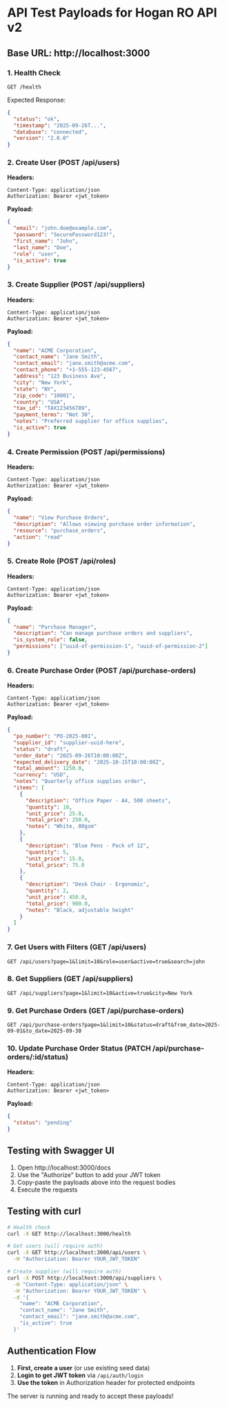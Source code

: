 # API Test Payloads for Hogan RO API v2

## Base URL: http://localhost:3000

### 1. Health Check

```http
GET /health
```

Expected Response:

```json
{
  "status": "ok",
  "timestamp": "2025-09-26T...",
  "database": "connected",
  "version": "2.0.0"
}
```

### 2. Create User (POST /api/users)

**Headers:**

```
Content-Type: application/json
Authorization: Bearer <jwt_token>
```

**Payload:**

```json
{
  "email": "john.doe@example.com",
  "password": "SecurePassword123!",
  "first_name": "John",
  "last_name": "Doe",
  "role": "user",
  "is_active": true
}
```

### 3. Create Supplier (POST /api/suppliers)

**Headers:**

```
Content-Type: application/json
Authorization: Bearer <jwt_token>
```

**Payload:**

```json
{
  "name": "ACME Corporation",
  "contact_name": "Jane Smith",
  "contact_email": "jane.smith@acme.com",
  "contact_phone": "+1-555-123-4567",
  "address": "123 Business Ave",
  "city": "New York",
  "state": "NY",
  "zip_code": "10001",
  "country": "USA",
  "tax_id": "TAX123456789",
  "payment_terms": "Net 30",
  "notes": "Preferred supplier for office supplies",
  "is_active": true
}
```

### 4. Create Permission (POST /api/permissions)

**Headers:**

```
Content-Type: application/json
Authorization: Bearer <jwt_token>
```

**Payload:**

```json
{
  "name": "View Purchase Orders",
  "description": "Allows viewing purchase order information",
  "resource": "purchase_orders",
  "action": "read"
}
```

### 5. Create Role (POST /api/roles)

**Headers:**

```
Content-Type: application/json
Authorization: Bearer <jwt_token>
```

**Payload:**

```json
{
  "name": "Purchase Manager",
  "description": "Can manage purchase orders and suppliers",
  "is_system_role": false,
  "permissions": ["uuid-of-permission-1", "uuid-of-permission-2"]
}
```

### 6. Create Purchase Order (POST /api/purchase-orders)

**Headers:**

```
Content-Type: application/json
Authorization: Bearer <jwt_token>
```

**Payload:**

```json
{
  "po_number": "PO-2025-001",
  "supplier_id": "supplier-uuid-here",
  "status": "draft",
  "order_date": "2025-09-26T10:00:00Z",
  "expected_delivery_date": "2025-10-15T10:00:00Z",
  "total_amount": 1250.0,
  "currency": "USD",
  "notes": "Quarterly office supplies order",
  "items": [
    {
      "description": "Office Paper - A4, 500 sheets",
      "quantity": 10,
      "unit_price": 25.0,
      "total_price": 250.0,
      "notes": "White, 80gsm"
    },
    {
      "description": "Blue Pens - Pack of 12",
      "quantity": 5,
      "unit_price": 15.0,
      "total_price": 75.0
    },
    {
      "description": "Desk Chair - Ergonomic",
      "quantity": 2,
      "unit_price": 450.0,
      "total_price": 900.0,
      "notes": "Black, adjustable height"
    }
  ]
}
```

### 7. Get Users with Filters (GET /api/users)

```http
GET /api/users?page=1&limit=10&role=user&active=true&search=john
```

### 8. Get Suppliers (GET /api/suppliers)

```http
GET /api/suppliers?page=1&limit=10&active=true&city=New York
```

### 9. Get Purchase Orders (GET /api/purchase-orders)

```http
GET /api/purchase-orders?page=1&limit=10&status=draft&from_date=2025-09-01&to_date=2025-09-30
```

### 10. Update Purchase Order Status (PATCH /api/purchase-orders/:id/status)

**Headers:**

```
Content-Type: application/json
Authorization: Bearer <jwt_token>
```

**Payload:**

```json
{
  "status": "pending"
}
```

## Testing with Swagger UI

1. Open http://localhost:3000/docs
2. Use the "Authorize" button to add your JWT token
3. Copy-paste the payloads above into the request bodies
4. Execute the requests

## Testing with curl

```bash
# Health check
curl -X GET http://localhost:3000/health

# Get users (will require auth)
curl -X GET http://localhost:3000/api/users \
  -H "Authorization: Bearer YOUR_JWT_TOKEN"

# Create supplier (will require auth)
curl -X POST http://localhost:3000/api/suppliers \
  -H "Content-Type: application/json" \
  -H "Authorization: Bearer YOUR_JWT_TOKEN" \
  -d '{
    "name": "ACME Corporation",
    "contact_name": "Jane Smith",
    "contact_email": "jane.smith@acme.com",
    "is_active": true
  }'
```

## Authentication Flow

1. **First, create a user** (or use existing seed data)
2. **Login to get JWT token** via `/api/auth/login`
3. **Use the token** in Authorization header for protected endpoints

The server is running and ready to accept these payloads!
